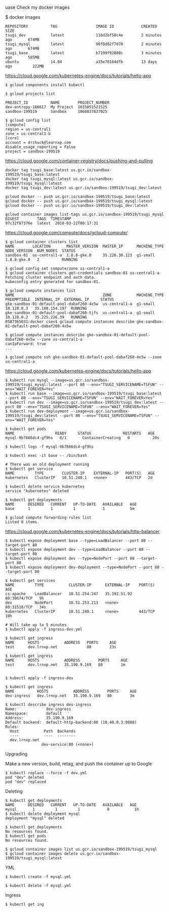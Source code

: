 uase
Check my docker images

  $ docker images

    REPOSITORY          TAG                 IMAGE ID            CREATED             SIZE
    tsugi_dev           latest              116d2bf50c4e        2 minutes ago       674MB
    tsugi_mysql         latest              90f8d82f7070        2 minutes ago       674MB
    tsugi_base          latest              b7199f92080c        3 minutes ago       585MB
    ubuntu              14.04               a35e70164dfb        13 days ago         222MB

https://cloud.google.com/kubernetes-engine/docs/tutorials/hello-app

    $ gcloud components install kubectl

    $ gcloud projects list

    PROJECT_ID          NAME        PROJECT_NUMBER
    dev-entropy-186617  My Project  1015051521525
    sandbox-199519      Sandbox     1068837837025

    $ gcloud config list
    [compute]
    region = us-central1
    zone = us-central1-b
    [core]
    account = drchuck@learnxp.com
    disable_usage_reporting = False
    project = sandbox-199519

https://cloud.google.com/container-registry/docs/pushing-and-pulling

    docker tag tsugi_base:latest us.gcr.io/sandbox-199519/tsugi_base:latest
    docker tag tsugi_mysql:latest us.gcr.io/sandbox-199519/tsugi_mysql:latest
    docker tag tsugi_dev:latest us.gcr.io/sandbox-199519/tsugi_dev:latest

    gcloud docker -- push us.gcr.io/sandbox-199519/tsugi_base:latest
    gcloud docker -- push us.gcr.io/sandbox-199519/tsugi_mysql:latest
    gcloud docker -- push us.gcr.io/sandbox-199519/tsugi_dev:latest

    gcloud container images list-tags us.gcr.io/sandbox-199519/tsugi_mysql
    DIGEST        TAGS  TIMESTAMP
    97c32f87376e  latest  2018-03-22T00:17:31

https://cloud.google.com/compute/docs/gcloud-compute/

    $ gcloud container clusters list
    NAME        LOCATION       MASTER_VERSION  MASTER_IP      MACHINE_TYPE  NODE_VERSION  NUM_NODES  STATUS
    sandbox-01  us-central1-a  1.8.8-gke.0     35.226.30.123  g1-small      1.8.8-gke.0   2          RUNNING

    $ gcloud config set compute/zone us-central1-a
    $ gcloud container clusters get-credentials sandbox-01 us-central1-a
    Fetching cluster endpoint and auth data.
    kubeconfig entry generated for sandbox-01.

    $ gcloud compute instances list
    NAME                                       ZONE           MACHINE_TYPE  PREEMPTIBLE  INTERNAL_IP  EXTERNAL_IP     STATUS
    gke-sandbox-01-default-pool-dabaf260-4x5w  us-central1-a  g1-small                   10.128.0.3   35.188.154.197  RUNNING
    gke-sandbox-01-default-pool-dabaf260-tjfs  us-central1-a  g1-small                   10.128.0.2   35.225.226.39   RUNNING
    0587365031:docker csev$ gcloud compute instances describe gke-sandbox-01-default-pool-dabaf260-4x5w

    $ gcloud compute instances describe gke-sandbox-01-default-pool-dabaf260-4x5w --zone us-central1-a
    canIpForward: true
    ...

    $ gcloud compute ssh gke-sandbox-01-default-pool-dabaf260-4x5w --zone us-central1-a

https://cloud.google.com/kubernetes-engine/docs/tutorials/hello-app

    $ kubectl run mysql --image=us.gcr.io/sandbox-199519/tsugi_mysql:latest --port 80 --env="TSUGI_SERVICENAME=TSFUN" --env="WAIT_FOREVER=Yes"
    $ kubectl run base --image=us.gcr.io/sandbox-199519/tsugi_base:latest --port 80 --env="TSUGI_SERVICENAME=TSFUN" --env="WAIT_FOREVER=Yes"
    $ kubectl run dev --image=us.gcr.io/sandbox-199519/tsugi_dev:latest --port 80 --env="TSUGI_SERVICENAME=TSFUN" --env="WAIT_FOREVER=Yes"
    $ kubectl run dev-deployment --image=us.gcr.io/sandbox-199519/tsugi_dev:latest --port 80 --env="TSUGI_SERVICENAME=TSFUN" --env="WAIT_FOREVER=Yes"

    $ kubectl get pods
    NAME                  READY     STATUS              RESTARTS   AGE
    mysql-9b7666dc4-gf9hs   0/1       ContainerCreating   0          20s

    $ kubectl logs -f mysql-9b7666dc4-gf9hs

    $ kubectl exec -it base -- /bin/bash

    # There was an old deployment running
    $ kubectl get service
    NAME         TYPE        CLUSTER-IP    EXTERNAL-IP   PORT(S)   AGE
    kubernetes   ClusterIP   10.51.240.1   <none>        443/TCP   2d

    $ kubectl delete service kubernetes
    service "kubernetes" deleted

    $ kubectl get deployments
    NAME      DESIRED   CURRENT   UP-TO-DATE   AVAILABLE   AGE
    base      1         1         1            1           5m

    $ gcloud compute forwarding-rules list
    Listed 0 items.

https://cloud.google.com/kubernetes-engine/docs/tutorials/http-balancer

    $ kubectl expose deployment base --type=LoadBalancer --port 80 --target-port 80
    $ kubectl expose deployment dev --type=LoadBalancer --port 80 --target-port 80
    $ kubectl expose deployment dev --type=NodePort --port 80 --target-port 80
    $ kubectl expose deployment dev-deployment --type=NodePort --port 80 --target-port 80

    $ kubectl get services
    NAME         TYPE           CLUSTER-IP      EXTERNAL-IP    PORT(S)        AGE
    cs-apache    LoadBalancer   10.51.254.247   35.192.51.92   80:30674/TCP   9h
    dev          NodePort       10.51.253.213   <none>         80:31518/TCP   34s
    kubernetes   ClusterIP      10.51.240.1     <none>         443/TCP        10h

    # Will take up to 5 minutes
    $ kubectl apply -f ingress-dev.yml

    $ kubectl get ingress
    NAME      HOSTS           ADDRESS   PORTS     AGE
    test      dev.lrnxp.net             80        23s

    $ kubectl get ingress
    NAME      HOSTS           ADDRESS        PORTS     AGE
    test      dev.lrnxp.net   35.190.9.169   80        1m


    $ kubectl apply -f ingress-dev

    $ kubectl get ingress
    NAME          HOSTS           ADDRESS        PORTS     AGE
    dev-ingress   dev.lrnxp.net   35.190.9.169   80        3m

    $ kubectl describe ingress dev-ingress
    Name:             dev-ingress
    Namespace:        default
    Address:          35.190.9.169
    Default backend:  default-http-backend:80 (10.48.0.3:8080)
    Rules:
      Host           Path  Backends
      ----           ----  --------
      dev.lrnxp.net  
                    dev-service:80 (<none>)



Upgrading

Make a new version, build, retag, and push the container up to Google

    $ kubectl replace --force -f dev.yml
    pod "dev" deleted
    pod "dev" replaced



Deleting

    $ kubectl get deployments
    NAME      DESIRED   CURRENT   UP-TO-DATE   AVAILABLE   AGE
    mysql       1         1         1            0           1h
    $ kubectl delete deployment mysql
    deployment "mysql" deleted

    $ kubectl get deployments
    No resources found.
    $ kubectl get pods
    No resources found.

    $ gcloud container images list us.gcr.io/sandbox-199519/tsugi_mysql
    $ gcloud container images delete us.gcr.io/sandbox-199519/tsugi_mysql:latest

YML

    $ kubectl create -f mysql.yml

    $ kubectl delete -f mysql.yml

Ingress

    $ kubectl get ing



